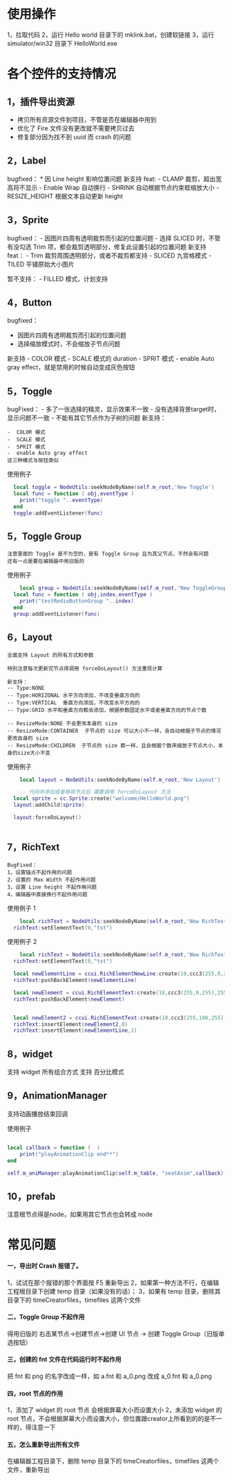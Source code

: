 # 使用操作
1，拉取代码
2，运行 Hello world 目录下的 mklink.bat，创建软链接
3，运行 simulator/win32 目录下 HelloWorld.exe


# 各个控件的支持情况
## 1，插件导出资源
 - 拷贝所有资源文件到项目，不管是否在编辑器中用到
 - 优化了 Fire 文件没有更改就不需要拷贝过去
 - 修复部分因为找不到 uuid 而 crash 的问题

## 2，Label
bugfixed：
    * 因 Line height 影响位置问题
新支持 feat:
    - CLAMP 裁剪，超出宽高将不显示
    - Enable Wrap 自动换行
    - SHRINK 自动根据节点约束框缩放大小
    - RESIZE_HEIGHT 根据文本自动更新 height

## 3，Sprite
bugfixed：
    - 因图片四周有透明裁剪而引起的位置问题
    - 选择 SLICED 时，不管有没勾选 Trim 项，都会裁剪透明部分，修复此设置引起的位置问题
新支持 feat：
    - Trim 裁剪周围透明部分，或者不裁剪都支持
    - SLICED 九宫格模式
    - TILED 平铺原始大小图片

暂不支持：
    - FILLED 模式，计划支持


## 4，Button
bugfixed：
  - 因图片四周有透明裁剪而引起的位置问题
  - 选择缩放模式时，不会缩放子节点问题

新支持
    -  COLOR 模式
    -  SCALE 模式的 duration
    -  SPRIT 模式
    -  enable Auto gray effect，就是禁用的时候自动变成灰色按钮
    
## 5，Toggle
bugFixed：
    - 多了一张选择的精灵，显示效果不一致
    - 没有选择背景target时，显示问题不一致
    - 不能有其它节点作为子树的问题
新支持：
    
    -  COLOR 模式
    -  SCALE 模式
    -  SPRIT 模式
    -  enable Auto gray effect
    这三种模式与按钮类似
    
使用例子
``` lua
  local toggle = NodeUtils:seekNodeByName(self.m_root,'New Toggle') 
  local func = function ( obj,eventType )
    print("toggle "..eventType)
  end
  toggle:addEventListener(func)
```
    
## 5，Toggle Group
    注意里面的 Toggle 是不为空的，是有 Toggle Group 且为其父节点，不然会有问题
    还有一点是要在编辑器中用旧版的
    
使用例子
``` lua
    local group = NodeUtils:seekNodeByName(self.m_root,'New ToggleGroup') 
  local func = function ( obj,index,eventType )
    print("testRedioButtonGroup "..index)
  end
  group:addEventListener(func)
```

## 6，Layout
    全面支持 Layout 的所有方式和参数

    特别注意每次更新完节点得调用 forceDoLayout() 方法重现计算

    新支持：
    -- Type:NONE
    -- Type:HORIZONAL 水平方向添加，不改变垂直方向的
    -- Type:VERTICAL  垂直方向添加，不改变水平方向的
    -- Type:GRID 水平和垂直方向都会添加，根据参数固定水平或者垂直方向的节点个数
    
    -- ResizeMode:NONE 不会更改本身的 size
    -- ResizeMode:CONTAINER  子节点的 size 可以大小不一样，会自动根据子节点的情况更改自身的 size
    -- ResizeMode:CHILDREN  子节点的 size 都一样，且会根据个数来缩放子节点大小，本身的size大小不变
    
   使用例子
``` lua
    local layout = NodeUtils:seekNodeByName(self.m_root,'New Layout') 

    -- 代码中添加或者移除节点后 需要调用 forceDoLayout 方法
  local sprite = cc.Sprite:create("welcome/HelloWorld.png")
  layout:addChild(sprite)

  layout:forceDoLayout()
    
```
    
## 7，RichText
    BugFixed：
    1，设置锚点不起作用的问题
    2，设置的 Max Width 不起作用问题
    3，设置 Line height 不起作用问题
    4，编辑器中直接换行不起作用问题
    
使用例子 1
``` lua
    local richText = NodeUtils:seekNodeByName(self.m_root,'New RichText') 
  richText:setElementText(0,"tst")
```

使用例子 2
``` lua
    local richText = NodeUtils:seekNodeByName(self.m_root,'New RichText') 
  richText:setElementText(0,"tst")

  local newElementLine = ccui.RichElementNewLine:create(10,ccc3(255,0,255),255)
  richText:pushBackElement(newElementLine)

  local newElement = ccui.RichElementText:create(10,ccc3(255,0,255),255,"添加的元素","res/creator/Texture/msyh.ttf",50)
  richText:pushBackElement(newElement)


  local newElement2 = ccui.RichElementText:create(10,ccc3(255,100,255),255,"添加到指定位置元素","res/creator/Texture/msyh.ttf",50)
  richText:insertElement(newElement2,0)
  richText:insertElement(newElementLine,1)
```

## 8，widget
支持 widget 所有组合方式
支持 百分比模式

## 9，AnimationManager
支持动画播放结束回调

使用例子



``` lua

local callback = function (  )
    print("playAnimationClip end**")
end

self.m_aniManager:playAnimationClip(self.m_table, "seatAnim",callback)

```
    
## 10，prefab
注意根节点得是node，如果用其它节点也会转成 node



# 常见问题

#### 一，导出时 Crash 报错了。
1，试试在那个报错的那个界面按 F5 重新导出
2，如果第一种方法不行，在编辑工程根目录下创建 temp 目录（如果没有的话）；
3，如果有 temp 目录，删除其目录下的 timeCreatorfiles，timefiles 这两个文件

#### 二，Toggle Group 不起作用
得用旧版的
右击某节点->创建节点->创建 UI 节点 -> 创建 Toggle Group（旧版单选按钮）

#### 三，创建的 fnt 文件在代码运行时不起作用
把 fnt 和 png 的名字改成一样，如 a.fnt 和 a_0.png 改成 a_0.fnt 和 a_0.png

#### 四，root 节点的作用

1，添加了 widget 的 root 节点 会根据屏幕大小而设置大小
2，未添加 widget 的 root 节点，不会根据屏幕大小而设置大小，但位置跟creator上所看到的的是不一样的，得注意一下

#### 五，怎么重新导出所有文件

在编辑器工程目录下，删除 temp 目录下的 timeCreatorfiles，timefiles 这两个文件，重新导出
